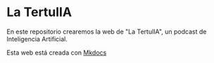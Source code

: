 # La TertulIA

En este repositorio crearemos la web de "La TertulIA", un podcast de Inteligencia Artificial.

Esta web está creada con [Mkdocs](https://www.mkdocs.org/getting-started/)
